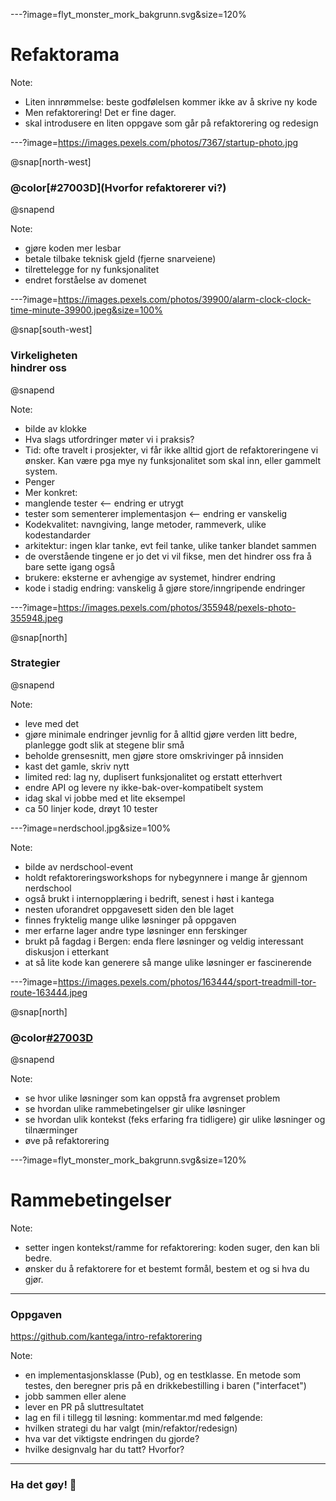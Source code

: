---?image=flyt_monster_mork_bakgrunn.svg&size=120%
# Refaktorama

Note:
- Liten innrømmelse: beste godfølelsen kommer ikke av å skrive ny kode
- Men refaktorering! Det er fine dager. 
- skal introdusere en liten oppgave som går på refaktorering og redesign


---?image=https://images.pexels.com/photos/7367/startup-photo.jpg

@snap[north-west]

### @color[#27003D](Hvorfor refaktorerer vi?)
@snapend

Note:
- gjøre koden mer lesbar
- betale tilbake teknisk gjeld (fjerne snarveiene)
- tilrettelegge for ny funksjonalitet
- endret forståelse av domenet


---?image=https://images.pexels.com/photos/39900/alarm-clock-clock-time-minute-39900.jpeg&size=100%

@snap[south-west]
### Virkeligheten<br> hindrer oss
@snapend

Note:
- bilde av klokke 
- Hva slags utfordringer møter vi i praksis? 
- Tid: ofte travelt i prosjekter, vi får ikke alltid gjort de refaktoreringene
  vi ønsker. Kan være pga mye ny funksjonalitet som skal inn, eller gammelt
  system. 
- Penger
- Mer konkret: 
- manglende tester <-- endring er utrygt
- tester som sementerer implementasjon <-- endring er vanskelig
- Kodekvalitet: navngiving, lange metoder, rammeverk, ulike kodestandarder
- arkitektur: ingen klar tanke, evt feil tanke, ulike tanker blandet sammen
- de overstående tingene er jo det vi vil fikse, men det hindrer oss fra å bare
  sette igang også
- brukere: eksterne er avhengige av systemet, hindrer endring
- kode i stadig endring: vanskelig å gjøre store/inngripende endringer


---?image=https://images.pexels.com/photos/355948/pexels-photo-355948.jpeg

@snap[north]
### Strategier
@snapend

Note:
- leve med det
- gjøre minimale endringer jevnlig for å alltid gjøre verden litt
  bedre, planlegge godt slik at stegene blir små
- beholde grensesnitt, men gjøre store omskrivinger på innsiden
- kast det gamle, skriv nytt
- limited red: lag ny, duplisert funksjonalitet og erstatt etterhvert
- endre API og levere ny ikke-bak-over-kompatibelt system
- idag skal vi jobbe med et lite eksempel
- ca 50 linjer kode, drøyt 10 tester


---?image=nerdschool.jpg&size=100%

Note: 
- bilde av nerdschool-event
- holdt refaktoreringsworkshops for nybegynnere i mange år gjennom nerdschool
- også brukt i internopplæring i bedrift, senest i høst i kantega
- nesten uforandret oppgavesett siden den ble laget
- finnes fryktelig mange ulike løsninger på oppgaven 
- mer erfarne lager andre type løsninger enn ferskinger
- brukt på fagdag i Bergen: enda flere løsninger og veldig interessant diskusjon
  i etterkant
- at så lite kode kan generere så mange ulike løsninger er fascinerende


---?image=https://images.pexels.com/photos/163444/sport-treadmill-tor-route-163444.jpeg

@snap[north]
### @color[#27003D](Mål)
@snapend

Note:
- se hvor ulike løsninger som kan oppstå fra avgrenset problem
- se hvordan ulike rammebetingelser gir ulike løsninger
- se hvordan ulik kontekst (feks erfaring fra tidligere) gir ulike løsninger og
  tilnærminger
- øve på refaktorering 


---?image=flyt_monster_mork_bakgrunn.svg&size=120%

# Rammebetingelser

Note: 
- setter ingen kontekst/ramme for refaktorering: koden suger, den kan bli
  bedre. 
- ønsker du å refaktorere for et bestemt formål, bestem et og si hva du gjør. 


---

### Oppgaven 

https://github.com/kantega/intro-refaktorering

Note:
- en implementasjonsklasse (Pub), og en testklasse. En metode som testes, den
  beregner pris på en drikkebestilling i baren ("interfacet")
- jobb sammen eller alene
- lever en PR på sluttresultatet
- lag en fil i tillegg til løsning: kommentar.md med følgende: 
- hvilken strategi du har valgt (min/refaktor/redesign)
- hva var det viktigste endringen du gjorde?
- hvilke designvalg har du tatt? Hvorfor?

---

### Ha det gøy! 🚀